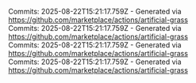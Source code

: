 Commits: 2025-08-22T15:21:17.759Z - Generated via https://github.com/marketplace/actions/artificial-grass
<br>
Commits: 2025-08-22T15:21:17.759Z - Generated via https://github.com/marketplace/actions/artificial-grass
<br>
Commits: 2025-08-22T15:21:17.759Z - Generated via https://github.com/marketplace/actions/artificial-grass
<br>
Commits: 2025-08-22T15:21:17.759Z - Generated via https://github.com/marketplace/actions/artificial-grass
<br>
